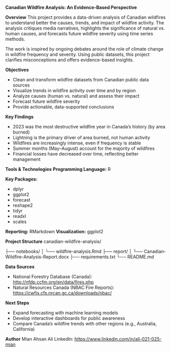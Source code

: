 **Canadian Wildfire Analysis: An Evidence-Based Perspective**

**Overview**
This project provides a data-driven analysis of Canadian wildfires to understand better the causes, trends, and impact of wildfire activity. The analysis critiques media narratives, highlights the significance of natural vs. human causes, and forecasts future wildfire severity using time series methods.

The work is inspired by ongoing debates around the role of climate change in wildfire frequency and severity. Using public datasets, this project clarifies misconceptions and offers evidence-based insights.

**Objectives**
- Clean and transform wildfire datasets from Canadian public data sources
- Visualize trends in wildfire activity over time and by region
- Analyze causes (human vs. natural) and assess their impact
- Forecast future wildfire severity
- Provide actionable, data-supported conclusions

**Key Findings**
- 2023 was the most destructive wildfire year in Canada’s history (by area burned)
- Lightning is the primary driver of area burned, not human activity
- Wildfires are increasingly intense, even if frequency is stable
- Summer months (May–August) account for the majority of wildfires
- Financial losses have decreased over time, reflecting better management

**Tools & Technologies**
**Programming Language:** R

**Key Packages:**
- dplyr
- ggplot2
- forecast
- reshape2
- tidyr
- readxl
- scales

**Reporting:** RMarkdown
**Visualization:** ggplot2

**Project Structure**
canadian-wildfire-analysis/

├── notebooks/ 
│   └── wildfire-analysis.Rmd
├── report/ 
│   └── Canadian-Wildfire-Analysis-Report.docx 
├── requirements.txt 
└── README.md

**Data Sources**
- National Forestry Database (Canada): http://nfdp.ccfm.org/en/data/fires.php
- Natural Resources Canada (NBAC Fire Reports): https://cwfis.cfs.nrcan.gc.ca/downloads/nbac/

**Next Steps**
- Expand forecasting with machine learning models
- Develop interactive dashboards for public awareness
- Compare Canada’s wildfire trends with other regions (e.g., Australia, California)

**Author**
Mian Ahsan Ali
LinkedIn: https://www.linkedin.com/in/ali-021-025-mian
